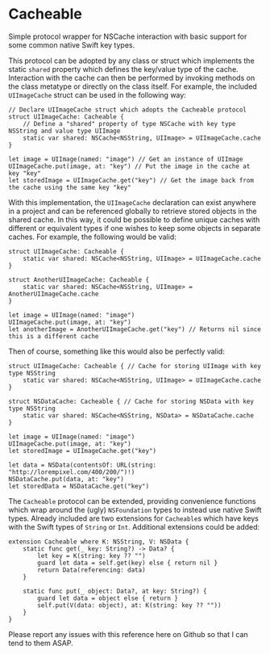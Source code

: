 # Cacheable
Simple protocol wrapper for NSCache interaction with basic support for some common native Swift key types.

This protocol can be adopted by any class or struct which implements the static `shared` property which defines the key/value type of the cache. Interaction with the cache can then be performed by invoking methods on the class metatype or directly on the class itself. For example, the included `UIImageCache` struct can be used in the following way:

    // Declare UIImageCache struct which adopts the Cacheable protocol
    struct UIImageCache: Cacheable {
        // Define a "shared" property of type NSCache with key type NSString and value type UIImage
        static var shared: NSCache<NSString, UIImage> = UIImageCache.cache
    }
    
    let image = UIImage(named: "image") // Get an instance of UIImage
    UIImageCache.put(image, at: "key") // Put the image in the cache at key "key"
    let storedImage = UIImageCache.get("key") // Get the image back from the cache using the same key "key"

With this implementation, the `UIImageCache` declaration can exist anywhere in a project and can be referenced globally to retrieve stored objects in the shared cache. In this way, it could be possible to define unique caches with different or equivalent types if one wishes to keep some objects in separate caches. For example, the following would be valid:

    struct UIImageCache: Cacheable {
        static var shared: NSCache<NSString, UIImage> = UIImageCache.cache
    }
    
    struct AnotherUIImageCache: Cacheable {
        static var shared: NSCache<NSString, UIImage> = AnotherUIImageCache.cache
    }
    
    let image = UIImage(named: "image")
    UIImageCache.put(image, at: "key")
    let anotherImage = AnotherUIImageCache.get("key") // Returns nil since this is a different cache

Then of course, something like this would also be perfectly valid:

    struct UIImageCache: Cacheable { // Cache for storing UIImage with key type NSString
        static var shared: NSCache<NSString, UIImage> = UIImageCache.cache
    }
    
    struct NSDataCache: Cacheable { // Cache for storing NSData with key type NSString
        static var shared: NSCache<NSString, NSData> = NSDataCache.cache
    }
    
    let image = UIImage(named: "image")
    UIImageCache.put(image, at: "key")
    let storedImage = UIImageCache.get("key")
    
    let data = NSData(contentsOf: URL(string: "http://lorempixel.com/400/200/")!)
    NSDataCache.put(data, at: "key")
    let storedData = NSDataCache.get("key")

The `Cacheable` protocol can be extended, providing convenience functions which wrap around the (ugly) `NSFoundation` types to instead use native Swift types. Already included are two extensions for `Cacheable`s which have keys with the Swift types of `String` or `Int`. Additional extensions could be added:

    extension Cacheable where K: NSString, V: NSData {
        static func get(_ key: String?) -> Data? {
            let key = K(string: key ?? "")
            guard let data = self.get(key) else { return nil }
            return Data(referencing: data)
        }
    
        static func put(_ object: Data?, at key: String?) {
            guard let data = object else { return }
            self.put(V(data: object), at: K(string: key ?? ""))
        }
    }

Please report any issues with this reference here on Github so that I can tend to them ASAP.
